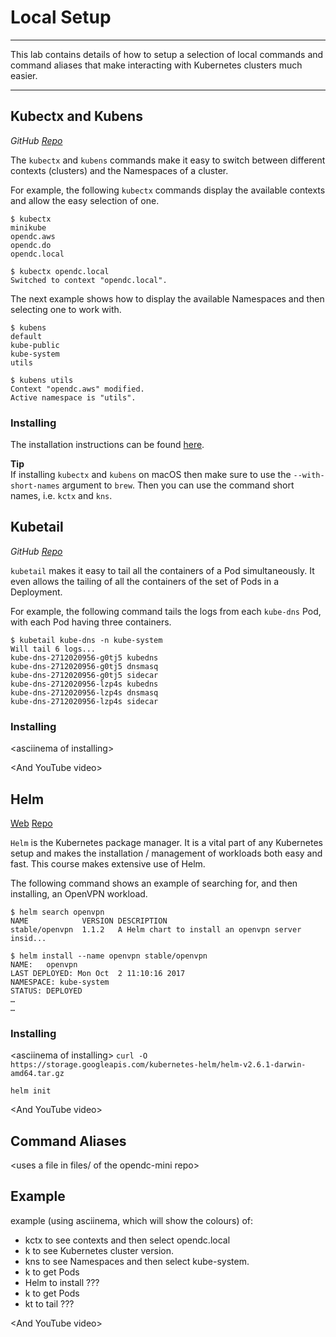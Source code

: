 # Local Setup

---

This lab contains details of how to setup a selection of local commands and command aliases that make interacting with Kubernetes clusters much easier.

---


## Kubectx and Kubens

*GitHub [Repo](https://github.com/ahmetb/kubectx)*

The `kubectx` and `kubens` commands make it easy to switch between different contexts (clusters) and the Namespaces of a cluster.

For example, the following `kubectx` commands display the available contexts and allow the easy selection of one.

```
$ kubectx
minikube
opendc.aws
opendc.do
opendc.local

$ kubectx opendc.local
Switched to context "opendc.local".
```

The next example shows how to display the available Namespaces and then selecting one  to work with.

```
$ kubens
default
kube-public
kube-system
utils

$ kubens utils
Context "opendc.aws" modified.
Active namespace is "utils".
```

<asciinema-player src="../asciinema/kubectx_kubens.json" rows="20"></asciinema-player>

### Installing

The installation instructions can be found [here](https://github.com/ahmetb/kubectx#installation).

**Tip**<br/>
If installing `kubectx` and `kubens` on macOS then make sure to use the `--with-short-names` argument to `brew`.  Then you can use the command short names, i.e. `kctx` and `kns`.


## Kubetail

*GitHub [Repo](https://github.com/johanhaleby/kubetail)*

`kubetail` makes it easy to tail all the containers of a Pod simultaneously.  It even allows the tailing of all the containers of the set of Pods in a Deployment. 

For example, the following command tails the logs from each `kube-dns` Pod, with each Pod having three containers.

```
$ kubetail kube-dns -n kube-system
Will tail 6 logs...
kube-dns-2712020956-g0tj5 kubedns
kube-dns-2712020956-g0tj5 dnsmasq
kube-dns-2712020956-g0tj5 sidecar
kube-dns-2712020956-lzp4s kubedns
kube-dns-2712020956-lzp4s dnsmasq
kube-dns-2712020956-lzp4s sidecar
```

<asciinema-player src="../asciinema/kubetail.json" rows="20"></asciinema-player>

### Installing

\<asciinema of installing\>

\<And YouTube video\>

## Helm

[Web](https://helm.sh)
[Repo](https://github.com/kubernetes/helm)

`Helm` is the Kubernetes package manager.  It is a vital part of any Kubernetes setup and makes the installation / management of workloads both easy and fast.  This course makes extensive use of Helm.

The following command shows an example of searching for, and then installing, an OpenVPN workload. 

	$ helm search openvpn
	NAME          	VERSION	DESCRIPTION
	stable/openvpn	1.1.2  	A Helm chart to install an openvpn server insid...
	
	$ helm install --name openvpn stable/openvpn
	NAME:   openvpn
	LAST DEPLOYED: Mon Oct  2 11:10:16 2017
	NAMESPACE: kube-system
	STATUS: DEPLOYED
	…
	…

### Installing

\<asciinema of installing\>
`curl -O https://storage.googleapis.com/kubernetes-helm/helm-v2.6.1-darwin-amd64.tar.gz` 

`helm init`

\<And YouTube video\>

## Command Aliases

\<uses a file in files/ of the opendc-mini repo\>


## Example

example (using asciinema, which will show the colours) of:
* kctx to see contexts and then select opendc.local
* k to see Kubernetes cluster version.
* kns to see Namespaces and then select kube-system.
* k to get Pods
* Helm to install ???
* k to get Pods
* kt to tail  ???

\<And YouTube video\>
